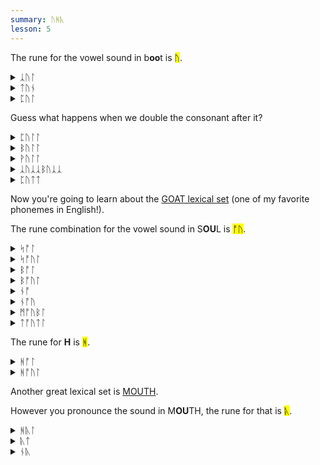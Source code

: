 ```yaml
---
summary: ᚢᚻᚣ
lesson: 5
---
```


The rune for the vowel sound in b<strong>oo</strong>t is <mark>ᚢ</mark>.

<details>
    <summary>ᛣᚢᛚ</summary>
    <p>cool</p>
</details>

<details>
    <summary>ᛏᚢᚾ</summary>
    <p>tune</p>
</details>

<details>
    <summary>ᛈᚢᛚ</summary>
    <p>pool</p>
</details>

Guess what happens when we double the consonant after it?

<details>
    <summary>ᛈᚢᛚᛚ</summary>
    <p>pull</p>
</details>

<details>
    <summary>ᛒᚢᛚᛚ</summary>
    <p>bull</p>
</details>

<details>
    <summary>ᚹᚢᛚᛚ</summary>
    <p>wool</p>
</details>

<details>
    <summary>ᛣᚢᛣᛣᛒᚢᛣᛣ</summary>
    <p>cookbook</p>
</details>

<details>
    <summary>ᛈᚢᛏᛏ</summary>
    <p>put</p>
</details>

Now you're going to learn about the [GOAT lexical set](https://ecampusontario.pressbooks.pub/lexicalsets/chapter/18-goat-lexical-set/) (one of my favorite phonemes in English!).

The rune combination for the vowel sound in S<strong>OU</strong>L is <mark>ᚩᚢ</mark>.

<details>
    <summary>ᛋᚩᛚ</summary>
    <p>Saul</p>
</details>

<details>
    <summary>ᛋᚩᚢᛚ</summary>
    <p>soul</p>
</details>

<details>
    <summary>ᛒᚩᛚ</summary>
    <p>ball</p>
</details>

<details>
    <summary>ᛒᚩᚢᛚ</summary>
    <p>bowl</p>
</details>

<details>
    <summary>ᚾᚩ</summary>
    <p>naw</p>
</details>

<details>
    <summary>ᚾᚩᚢ</summary>
    <p>no</p>
</details>

<details>
    <summary>ᛗᚩᚢᛒᛚ</summary>
    <p>mobile</p>
</details>

<details>
    <summary>ᛏᚩᚢᛏᛚ</summary>
    <p>total</p>
</details>

The rune for <strong>H</strong> is <mark>ᚻ</mark>.

<details>
    <summary>ᚻᚩᛚ</summary>
    <p>hall</p>
</details>

<details>
    <summary>ᚻᚩᚢᛚ</summary>
    <p>hole</p>
</details>

Another great lexical set is [MOUTH](https://ecampusontario.pressbooks.pub/lexicalsets/chapter/16-mouth-lexical-set/). 

However you pronounce the sound in M<strong>OU</strong>TH, the rune for that is <mark>ᚣ</mark>.

<details>
    <summary>ᚻᚣᛚ</summary>
    <p>howl</p>
</details>

<details>
    <summary>ᚣᛏ</summary>
    <p>out</p>
</details>

<details>
    <summary>ᚾᚣ</summary>
    <p>now</p>
</details>

